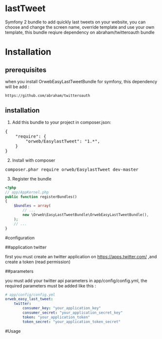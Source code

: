 # lastTweet
Symfony 2 bundle to add quickly last tweets on your website, you can choose and change the screen name, 
override template and use your own template, this bundle reqiure dependency on abraham/twitteroauth bundle

# Installation

## prerequisites
when you install OrwebEasyLastTweetBundle for symfony, this dependency will be add :
    
    https://github.com/abraham/twitteroauth

## installation
    
1. Add this bundle to your project in composer.json:
    
<pre>
{
    "require": {
        "orweb/EasylastTweet": "1.*",
    }
}
</pre>

2. Install with composer

<pre>
composer.phar require orweb/EasylastTweet dev-master
</pre>

3. Register the bundle


```php
<?php
// app/AppKernel.php
public function registerBundles()
{
    $bundles = array(
        // ...
        new \Orweb\EasyLastTweetBundle\OrwebEasyLastTweetBundle(),
    );
    // ...
}
```

#configuration 

##application twitter

first you must create an twitter application  on https://apps.twitter.com/ ,and create a token (read permission)

##parameters

you must add your twitter api parameters in app/config/config.yml, the required parameters must be added like this :

```yml
# app/config/config.yml
orweb_easy_last_tweet:
    twitter:
        consumer_key: "your_application_key"
        consumer_secret: "your_application_secret_key"
        token: "your_application_token"
        token_secret: "your_application_token_secret"
```


#Usage


